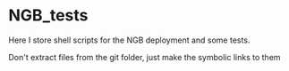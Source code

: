 # NGB_tests
Here I store shell scripts for the NGB deployment and some tests.

Don't extract files from the git folder, just make the symbolic links to them
